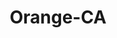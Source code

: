 ---
title: Orange-CA
slug: orange-ca
f_state:
- cms/state/california.md
f_locations:
- cms/payday-loan/a-check-cashing-361.md
- cms/payday-loan/a-check-cashing-362.md
- cms/payday-loan/a-check-cashing-363.md
- cms/payday-loan/a-check-cashing-364.md
- cms/payday-loan/a-check-cashing-366.md
- cms/payday-loan/advance-america-1243.md
- cms/payday-loan/all-check-cashing-of-orange-3720.md
- cms/payday-loan/all-check-cashing-of-orange-3721.md
- cms/payday-loan/all-in-one-money-store-3755.md
- cms/payday-loan/burroughs-business-machines-service-systems-5585.md
- cms/payday-loan/califorina-budget-finance-5738.md
- cms/payday-loan/califorina-budget-finance-5757.md
- cms/payday-loan/cash-n-more-8021.md
- cms/payday-loan/cash-plus-8213.md
- cms/payday-loan/cash-plus-8223.md
- cms/payday-loan/cash-plus-8224.md
- cms/payday-loan/cash-plus-8225.md
- cms/payday-loan/cash-plus-8284.md
- cms/payday-loan/cashback-payday-advance-9077.md
- cms/payday-loan/cashmaxx-9459.md
- cms/payday-loan/check-cashing-10725.md
- cms/payday-loan/check-cashing-etc-10851.md
- cms/payday-loan/cool-cash-15388.md
- cms/payday-loan/el-rancho-market-16743.md
- cms/payday-loan/main-international-20645.md
- cms/payday-loan/main-international-20646.md
- cms/payday-loan/main-international-20647.md
- cms/payday-loan/maldonado-printing-20660.md
- cms/payday-loan/orange-check-cashing-23309.md
- cms/payday-loan/payday-loan-corporation-23946.md
updated-on: '2024-05-30T13:41:28.615Z'
created-on: '2024-05-30T13:41:28.615Z'
published-on: '2024-05-30T13:54:32.469Z'
f_city: Orange
layout: '[city].html'
tags: city
---
